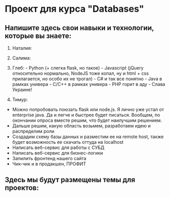 # Проект для курса "Databases"
Напишите здесь свои навыки и технологии, которые вы знаете:
-----------------------------------------------------------

  1. Наталия:

  2. Салима:

  3. Глеб:
    - Python (+ слегка flask, но такое)
    - Javascript (jQuery относительно нормально, NodeJS тоже копал, ну и html + css прилагается, но особо их не трогал)
    - C# и так все понятно
    - Java в рамках универа
    - C/C++ в рамках универа
    - PHP горит в аду
    - Слава Украине!

  4. Тимур:

  - Можно попробовать поюзать flask или node.js. Я лично уже устал от enterprise java. Да и легче и быстрее будет писаться. Вообщем, по окончании опроса вместе решим, что будет наилучшим решением. 
  - Дальше решим, какую область возьмем, разработаем идею и распределим роли
  - Создадим схему базы данных и разместим ее на remote host, также будет возможность ее скачать оттуда на localhost
  - Написать веб-сервис для работы с СУБД
  - Написать веб-сервис для бизнес-логики
  - Запилить фронтенд нашего сайта
  - Чик-чик и в продакшен, ПРОФИТ

Здесь мы будут размещены темы для проектов:
-----------------------------------------------------------
